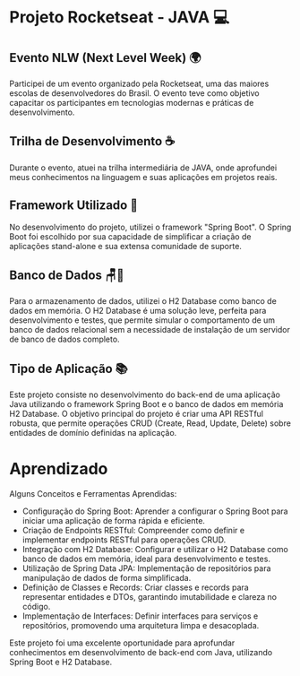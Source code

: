 # Projeto Rocketseat - JAVA 💻

## Evento NLW (Next Level Week) 🌍
Participei de um evento organizado pela Rocketseat, uma das maiores escolas de desenvolvedores do Brasil. 
O evento teve como objetivo capacitar os participantes em tecnologias modernas e práticas de desenvolvimento.

## Trilha de Desenvolvimento ☕
Durante o evento, atuei na trilha intermediária de JAVA, 
onde aprofundei meus conhecimentos na linguagem e suas aplicações em projetos reais.

## Framework Utilizado 🔧
No desenvolvimento do projeto, utilizei o framework "Spring Boot". 
O Spring Boot foi escolhido por sua capacidade de simplificar a criação de aplicações stand-alone
e sua extensa comunidade de suporte.

## Banco de Dados 🪑🎲
Para o armazenamento de dados, utilizei o H2 Database como banco de dados em memória. 
O H2 Database é uma solução leve, perfeita para desenvolvimento e testes, 
que permite simular o comportamento de um banco de dados relacional sem a necessidade de instalação 
de um servidor de banco de dados completo.

## Tipo de Aplicação 📚 
Este projeto consiste no desenvolvimento do back-end de uma aplicação Java utilizando o framework Spring Boot e o banco de dados em memória H2 Database. 
O objetivo principal do projeto é criar uma API RESTful robusta, que permite operações CRUD (Create, Read, Update, Delete) sobre entidades de domínio definidas na aplicação.

# Aprendizado
Alguns Conceitos e Ferramentas Aprendidas:

- Configuração do Spring Boot: Aprender a configurar o Spring Boot para iniciar uma aplicação de forma rápida e eficiente.
- Criação de Endpoints RESTful: Compreender como definir e implementar endpoints RESTful para operações CRUD.
- Integração com H2 Database: Configurar e utilizar o H2 Database como banco de dados em memória, ideal para desenvolvimento e testes.
- Utilização de Spring Data JPA: Implementação de repositórios para manipulação de dados de forma simplificada.
- Definição de Classes e Records: Criar classes e records para representar entidades e DTOs, garantindo imutabilidade e clareza no código.
- Implementação de Interfaces: Definir interfaces para serviços e repositórios, promovendo uma arquitetura limpa e desacoplada.

Este projeto foi uma excelente oportunidade para aprofundar conhecimentos em desenvolvimento de back-end com Java, utilizando Spring Boot e H2 Database.

